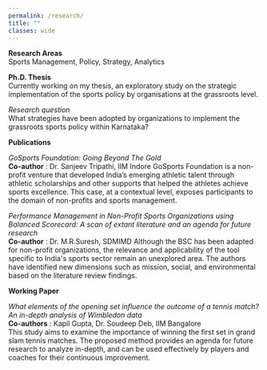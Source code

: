 ```yaml
---
permalink: /research/
title: ""
classes: wide
---
```

**Research Areas**  
Sports Management, Policy, Strategy, Analytics 

**Ph.D. Thesis**  
Currently working on my thesis, an exploratory study on the strategic implementation of the sports policy by organisations at the grassroots level. 

*Research question*     
What strategies have been adopted by organizations to implement the grassroots sports policy within Karnataka?  


**Publications**  

*GoSports Foundation: Going Beyond The Gold*  
**Co-author** : Dr. Sanjeev Tripathi, IIM Indore 
GoSports Foundation is a non-profit venture that developed India’s emerging athletic talent through athletic scholarships and other supports that helped the athletes achieve sports excellence. This case, at a contextual level, exposes participants to the domain of non-profits and sports management.   


*Performance Management in Non-Profit Sports Organizations using Balanced Scorecard: A scan of extant literature and an agenda for future research*  
**Co-author** : Dr. M.R.Suresh, SDMIMD
Although the BSC has been adapted for non-profit organizations, the relevance and applicability of the tool specific to India's sports sector remain an unexplored area. The authors have identified new dimensions such as mission, social, and environmental based on the literature review findings. 


**Working Paper**

*What elements of the opening set influence the outcome of a tennis match? An in-depth analysis of Wimbledon data*  
**Co-authors** : Kapil Gupta, Dr. Soudeep Deb, IIM Bangalore   
This study aims to examine the importance of winning the first set in grand slam tennis matches. The proposed method provides an agenda for future research to analyze in-depth, and can be used effectively by players and coaches for their continuous improvement. 

